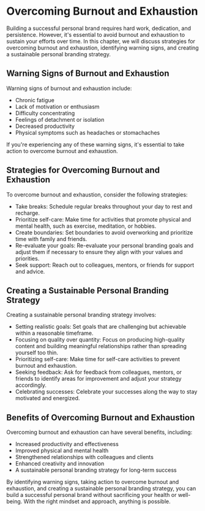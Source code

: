 Overcoming Burnout and Exhaustion
============================================================================

Building a successful personal brand requires hard work, dedication, and persistence. However, it's essential to avoid burnout and exhaustion to sustain your efforts over time. In this chapter, we will discuss strategies for overcoming burnout and exhaustion, identifying warning signs, and creating a sustainable personal branding strategy.

Warning Signs of Burnout and Exhaustion
---------------------------------------

Warning signs of burnout and exhaustion include:

* Chronic fatigue
* Lack of motivation or enthusiasm
* Difficulty concentrating
* Feelings of detachment or isolation
* Decreased productivity
* Physical symptoms such as headaches or stomachaches

If you're experiencing any of these warning signs, it's essential to take action to overcome burnout and exhaustion.

Strategies for Overcoming Burnout and Exhaustion
------------------------------------------------

To overcome burnout and exhaustion, consider the following strategies:

* Take breaks: Schedule regular breaks throughout your day to rest and recharge.
* Prioritize self-care: Make time for activities that promote physical and mental health, such as exercise, meditation, or hobbies.
* Create boundaries: Set boundaries to avoid overworking and prioritize time with family and friends.
* Re-evaluate your goals: Re-evaluate your personal branding goals and adjust them if necessary to ensure they align with your values and priorities.
* Seek support: Reach out to colleagues, mentors, or friends for support and advice.

Creating a Sustainable Personal Branding Strategy
-------------------------------------------------

Creating a sustainable personal branding strategy involves:

* Setting realistic goals: Set goals that are challenging but achievable within a reasonable timeframe.
* Focusing on quality over quantity: Focus on producing high-quality content and building meaningful relationships rather than spreading yourself too thin.
* Prioritizing self-care: Make time for self-care activities to prevent burnout and exhaustion.
* Seeking feedback: Ask for feedback from colleagues, mentors, or friends to identify areas for improvement and adjust your strategy accordingly.
* Celebrating successes: Celebrate your successes along the way to stay motivated and energized.

Benefits of Overcoming Burnout and Exhaustion
---------------------------------------------

Overcoming burnout and exhaustion can have several benefits, including:

* Increased productivity and effectiveness
* Improved physical and mental health
* Strengthened relationships with colleagues and clients
* Enhanced creativity and innovation
* A sustainable personal branding strategy for long-term success

By identifying warning signs, taking action to overcome burnout and exhaustion, and creating a sustainable personal branding strategy, you can build a successful personal brand without sacrificing your health or well-being. With the right mindset and approach, anything is possible.
